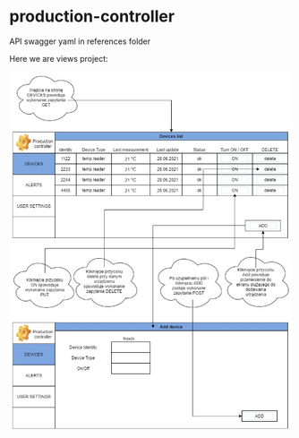 # production-controller

API swagger yaml in references folder

Here we are views project: 

![views image](./views.jpg)


